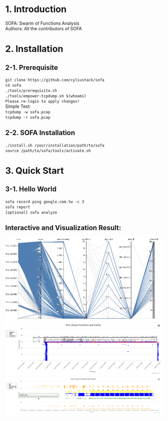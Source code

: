 # 1. Introduction
SOFA: Swarm of Functions Analysis  
Authors: All the contributors of SOFA

# 2. Installation 

## 2-1. Prerequisite
`git clone https://github.com/cyliustack/sofa`  
`cd sofa`  
`./tools/prerequisite.sh`   
`./tools/empower-tcpdump.sh $(whoami)`  
`Please re-login to apply changes!`  
Simple Test:  
`tcpdump -w sofa.pcap`  
`tcpdump -r sofa.pcap`  

## 2-2. SOFA Installation 
`./install.sh /your/installation/path/to/sofa`   
`source /path/to/sofa/tools/activate.sh`

# 3. Quick Start 

## 3-1. Hello World 
`sofa record ping google.com.tw -c 3`  
`sofa report`  
`[optional] sofa analyze` 

## Interactive and Visualization Result:  
![Alt text](./figures/demo1.png)
![Alt text](./figures/demo3.png)
![Alt text](./figures/demo4.png)





